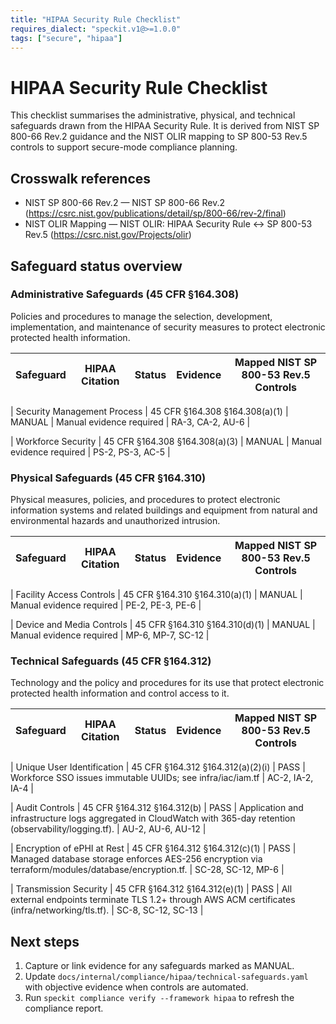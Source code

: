 ```yaml
---
title: "HIPAA Security Rule Checklist"
requires_dialect: "speckit.v1@>=1.0.0"
tags: ["secure", "hipaa"]
---
```

# HIPAA Security Rule Checklist

This checklist summarises the administrative, physical, and technical safeguards drawn from the HIPAA Security Rule. It is derived from NIST SP 800-66 Rev.2 guidance and the NIST OLIR mapping to SP 800-53 Rev.5 controls to support secure-mode compliance planning.

## Crosswalk references

- NIST SP 800-66 Rev.2 — NIST SP 800-66 Rev.2 (https://csrc.nist.gov/publications/detail/sp/800-66/rev-2/final)
- NIST OLIR Mapping — NIST OLIR: HIPAA Security Rule ↔︎ SP 800-53 Rev.5 (https://csrc.nist.gov/Projects/olir)

## Safeguard status overview


### Administrative Safeguards (45 CFR §164.308)

Policies and procedures to manage the selection, development, implementation, and maintenance of security measures to protect electronic protected health information.

| Safeguard | HIPAA Citation | Status | Evidence | Mapped NIST SP 800-53 Rev.5 Controls |
| --- | --- | --- | --- | --- |




| Security Management Process | 45 CFR §164.308 §164.308(a)(1) | MANUAL | Manual evidence required | RA-3, CA-2, AU-6 |




| Workforce Security | 45 CFR §164.308 §164.308(a)(3) | MANUAL | Manual evidence required | PS-2, PS-3, AC-5 |


### Physical Safeguards (45 CFR §164.310)

Physical measures, policies, and procedures to protect electronic information systems and related buildings and equipment from natural and environmental hazards and unauthorized intrusion.

| Safeguard | HIPAA Citation | Status | Evidence | Mapped NIST SP 800-53 Rev.5 Controls |
| --- | --- | --- | --- | --- |




| Facility Access Controls | 45 CFR §164.310 §164.310(a)(1) | MANUAL | Manual evidence required | PE-2, PE-3, PE-6 |




| Device and Media Controls | 45 CFR §164.310 §164.310(d)(1) | MANUAL | Manual evidence required | MP-6, MP-7, SC-12 |


### Technical Safeguards (45 CFR §164.312)

Technology and the policy and procedures for its use that protect electronic protected health information and control access to it.

| Safeguard | HIPAA Citation | Status | Evidence | Mapped NIST SP 800-53 Rev.5 Controls |
| --- | --- | --- | --- | --- |




| Unique User Identification | 45 CFR §164.312 §164.312(a)(2)(i) | PASS | Workforce SSO issues immutable UUIDs; see infra/iac/iam.tf | AC-2, IA-2, IA-4 |




| Audit Controls | 45 CFR §164.312 §164.312(b) | PASS | Application and infrastructure logs aggregated in CloudWatch with 365-day retention (observability/logging.tf). | AU-2, AU-6, AU-12 |




| Encryption of ePHI at Rest | 45 CFR §164.312 §164.312(c)(1) | PASS | Managed database storage enforces AES-256 encryption via terraform/modules/database/encryption.tf. | SC-28, SC-12, MP-6 |




| Transmission Security | 45 CFR §164.312 §164.312(e)(1) | PASS | All external endpoints terminate TLS 1.2+ through AWS ACM certificates (infra/networking/tls.tf). | SC-8, SC-12, SC-13 |



## Next steps

1. Capture or link evidence for any safeguards marked as MANUAL.
2. Update `docs/internal/compliance/hipaa/technical-safeguards.yaml` with objective evidence when controls are automated.
3. Run `speckit compliance verify --framework hipaa` to refresh the compliance report.
